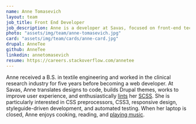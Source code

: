 ```yaml
---
name: Anne Tomasevich
layout: team
job_title: Front End Developer
job_description: Anne is a developer at Savas, focused on front-end technologies and user experience.
photo: "assets/img/team/anne-tomasevich.jpg"
card: "assets/img/team/cards/anne-card.jpg"
drupal: AnneTee
github: AnneTee
linkedin: annetomasevich
resume: https://careers.stackoverflow.com/annetee
---
```

Anne received a B.S. in textile engineering and worked in the clinical research industry for five years before becoming a web developer. At Savas, Anne translates designs to code, builds Drupal themes, works to improve user experience, and enthusiastically [lints](https://github.com/brigade/scss-lint) her [SCSS](http://127.0.0.1:4000/2015/08/21/sassy-drupal-theming-part-1.html#scss). She is particularly interested in CSS preprocessors, CSS3, responsive design, styleguide-driven development, and automated testing. When her laptop is closed, Anne enjoys cooking, reading, and <a href="http://jonsebastian.bandcamp.com/">playing music</a>.
